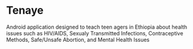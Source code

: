 # Tenaye

Android application designed to teach teen agers in Ethiopia about health issues such as HIV/AIDS, Sexualy Transmitted Infections, Contraceptive Methods, Safe/Unsafe Abortion, and Mental Health Issues 
